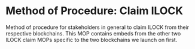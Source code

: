 # Method of Procedure: Claim ILOCK

Method of procedure for stakeholders in general to claim ILOCK from their respective blockchains. This MOP contains embeds from the other two ILOCK claim MOPs specific to the two blockchains we launch on first.
